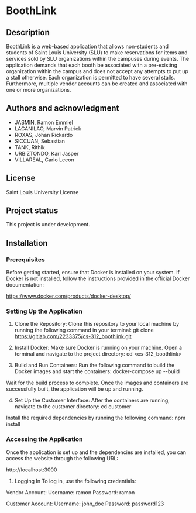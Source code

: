 # BoothLink

## Description
BoothLink is a web-based application that allows non-students and students of Saint Louis University (SLU) to make reservations for items and services sold by SLU organizations within the campuses during events. The application demands that each booth be associated with a pre-existing organization within the campus and does not accept any attempts to put up a stall otherwise. Each organization is permitted to have several stalls. Furthermore, multiple vendor accounts can be created and associated with one or more organizations. 

## Authors and acknowledgment
- JASMIN, Ramon Emmiel
- LACANILAO, Marvin Patrick
- ROXAS, Johan Rickardo
- SICCUAN, Sebastian
- TANK, Rithik
- URBIZTONDO, Karl Jasper
- VILLAREAL, Carlo Leeon


## License
Saint Louis University License

## Project status
This project is under development.

## Installation
### Prerequisites
Before getting started, ensure that Docker is installed on your system. If Docker is not installed, follow the instructions provided in the official Docker documentation:

https://www.docker.com/products/docker-desktop/

### Setting Up the Application
1. Clone the Repository:
Clone this repository to your local machine by running the following command in your terminal:
git clone <https://gitlab.com/2233375/cs-312_boothlink.git>

2. Install Docker:
Make sure Docker is running on your machine. Open a terminal and navigate to the project directory:
cd <cs-312_boothlink>

3. Build and Run Containers:
Run the following command to build the Docker images and start the containers:
docker-compose up --build

Wait for the build process to complete. Once the images and containers are successfully built, the application will be up and running.

4. Set Up the Customer Interface:
After the containers are running, navigate to the customer directory:
cd customer

Install the required dependencies by running the following command:
npm install

### Accessing the Application
Once the application is set up and the dependencies are installed, you can access the website through the following URL:

http://localhost:3000

1. Logging In
To log in, use the following credentials:

Vendor Account:
Username: ramon
Password: ramon

Customer Account:
Username: john_doe
Password: password123